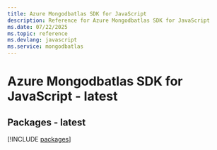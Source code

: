 ```yaml
---
title: Azure Mongodbatlas SDK for JavaScript
description: Reference for Azure Mongodbatlas SDK for JavaScript
ms.date: 07/22/2025
ms.topic: reference
ms.devlang: javascript
ms.service: mongodbatlas
---
```

# Azure Mongodbatlas SDK for JavaScript - latest
## Packages - latest
[!INCLUDE [packages](mongodbatlas-index.md)]